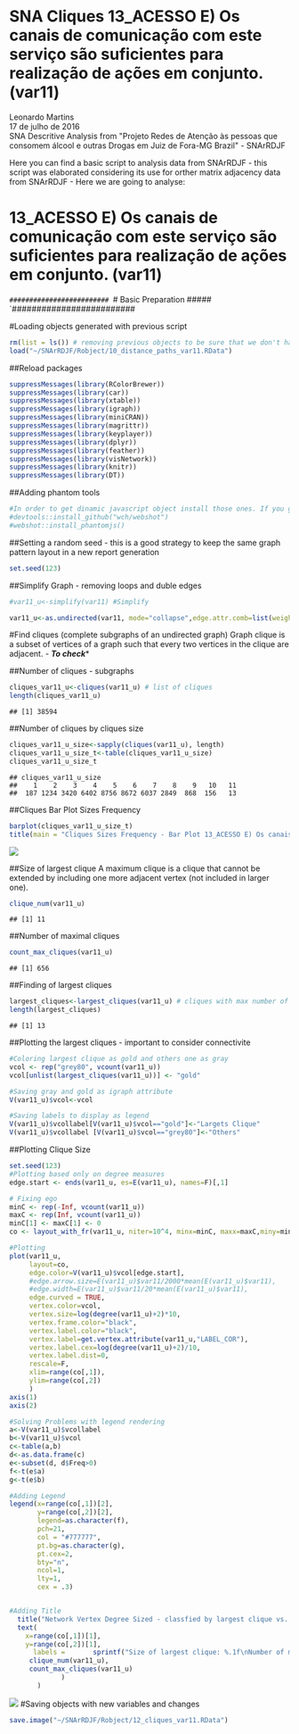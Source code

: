 # SNA Cliques 13_ACESSO E) Os canais de comunicação com este serviço são suficientes para realização de ações em conjunto. (var11)
Leonardo Martins  
17 de julho de 2016  
SNA Descritive Analysis from "Projeto Redes de Atenção às pessoas que consomem álcool e outras Drogas em Juiz de Fora-MG   Brazil"  - SNArRDJF

Here you can find a basic script to analysis data from SNArRDJF - this script was elaborated considering its use for orther matrix adjacency data from SNArRDJF - Here we are going to analyse:

# 13_ACESSO E) Os canais de comunicação com este serviço são suficientes para realização de ações em conjunto. (var11)

`#########################
`# Basic Preparation #####
`#########################

#Loading objects generated with previous script 

```r
rm(list = ls()) # removing previous objects to be sure that we don't have objects conflicts name
load("~/SNArRDJF/Robject/10_distance_paths_var11.RData")
```
##Reload packages

```r
suppressMessages(library(RColorBrewer))
suppressMessages(library(car))
suppressMessages(library(xtable))
suppressMessages(library(igraph))
suppressMessages(library(miniCRAN))
suppressMessages(library(magrittr))
suppressMessages(library(keyplayer))
suppressMessages(library(dplyr))
suppressMessages(library(feather))
suppressMessages(library(visNetwork))
suppressMessages(library(knitr))
suppressMessages(library(DT))
```
##Adding phantom tools

```r
#In order to get dinamic javascript object install those ones. If you get problems installing go to Stackoverflow.com and type your error to discover what to do. In some cases the libraries need to be intalled in outside R libs.
#devtools::install_github("wch/webshot")
#webshot::install_phantomjs()
```
##Setting a random seed - this is a good strategy to keep the same graph pattern layout in a new report generation

```r
set.seed(123)
```

##Simplify Graph - removing loops and duble edges 

```r
#var11_u<-simplify(var11) #Simplify

var11_u<-as.undirected(var11, mode="collapse",edge.attr.comb=list(weight="mean","ignore"))
```

#Find cliques (complete subgraphs of an undirected graph)
Graph clique is a subset of vertices of a graph such that every two vertices in the clique are adjacent. - ***To check****

##Number of cliques - subgraphs

```r
cliques_var11_u<-cliques(var11_u) # list of cliques 
length(cliques_var11_u)
```

```
## [1] 38594
```
##Number of cliques by cliques size

```r
cliques_var11_u_size<-sapply(cliques(var11_u), length) 
cliques_var11_u_size_t<-table(cliques_var11_u_size)
cliques_var11_u_size_t
```

```
## cliques_var11_u_size
##    1    2    3    4    5    6    7    8    9   10   11 
##  187 1234 3420 6402 8756 8672 6037 2849  868  156   13
```

##Cliques Bar Plot Sizes Frequency

```r
barplot(cliques_var11_u_size_t)
title(main = "Cliques Sizes Frequency - Bar Plot 13_ACESSO E) Os canais de comunicação com este serviço são suficientes para realização de ações em conjunto. (var11)", font.main = 4)
```

![](13_ACESSO_E_canais_de_comunicação_suficientes_12_cliques_files/figure-html/unnamed-chunk-8-1.png)<!-- -->

##Size of largest clique 
A maximum clique is a clique that cannot be extended by including one more adjacent vertex (not included in larger one). 

```r
clique_num(var11_u)
```

```
## [1] 11
```
##Number of maximal cliques

```r
count_max_cliques(var11_u)
```

```
## [1] 656
```
##Finding of largest cliques

```r
largest_cliques<-largest_cliques(var11_u) # cliques with max number of nodes
length(largest_cliques)
```

```
## [1] 13
```

##Plotting the largest cliques - important to consider connectivite 

```r
#Coloring largest clique as gold and others one as gray
vcol <- rep("grey80", vcount(var11_u))
vcol[unlist(largest_cliques(var11_u))] <- "gold"

#Saving gray and gold as igraph attribute
V(var11_u)$vcol<-vcol

#Saving labels to display as legend
V(var11_u)$vcollabel[V(var11_u)$vcol=="gold"]<-"Largets Clique"
V(var11_u)$vcollabel [V(var11_u)$vcol=="grey80"]<-"Others"
```
##Plotting Clique Size

```r
set.seed(123)
#Plotting based only on degree measures 
edge.start <- ends(var11_u, es=E(var11_u), names=F)[,1]

# Fixing ego
minC <- rep(-Inf, vcount(var11_u))
maxC <- rep(Inf, vcount(var11_u))
minC[1] <- maxC[1] <- 0
co <- layout_with_fr(var11_u, niter=10^4, minx=minC, maxx=maxC,miny=minC, maxy=maxC, weights=E(var11_u)$var11)

#Plotting
plot(var11_u, 
     layout=co,
     edge.color=V(var11_u)$vcol[edge.start],
     #edge.arrow.size=E(var11_u)$var11/2000*mean(E(var11_u)$var11),
     #edge.width=E(var11_u)$var11/20*mean(E(var11_u)$var11),
     edge.curved = TRUE,
     vertex.color=vcol,
     vertex.size=log(degree(var11_u)+2)*10,
     vertex.frame.color="black",
     vertex.label.color="black",
     vertex.label=get.vertex.attribute(var11_u,"LABEL_COR"),
     vertex.label.cex=log(degree(var11_u)+2)/10,
     vertex.label.dist=0,
     rescale=F,
     xlim=range(co[,1]), 
     ylim=range(co[,2])
     )
axis(1)
axis(2)

#Solving Problems with legend rendering 
a<-V(var11_u)$vcollabel
b<-V(var11_u)$vcol
c<-table(a,b)
d<-as.data.frame(c)
e<-subset(d, d$Freq>0)
f<-t(e$a)
g<-t(e$b)

#Adding Legend
legend(x=range(co[,1])[2], 
       y=range(co[,2])[2],
       legend=as.character(f),
       pch=21,
       col = "#777777", 
       pt.bg=as.character(g),
       pt.cex=2,
       bty="n", 
       ncol=1,
       lty=1,
       cex = .3)


#Adding Title
  title("Network Vertex Degree Sized - classfied by largest clique vs. others", sub = "Source: from authors ")  
  text( 
    x=range(co[,1])[1],
    y=range(co[,2])[1], 
      labels =       sprintf("Size of largest clique: %.1f\nNumber of maximal cliques: %.1f",
     clique_num(var11_u), 
     count_max_cliques(var11_u)
             )
       )
```

![](13_ACESSO_E_canais_de_comunicação_suficientes_12_cliques_files/figure-html/unnamed-chunk-13-1.png)<!-- -->
#Saving objects with new variables and changes

```r
save.image("~/SNArRDJF/Robject/12_cliques_var11.RData") 
```


